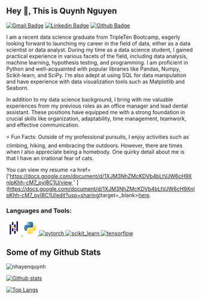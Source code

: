 ## Hey 👋, This is Quynh Nguyen
[![Gmail Badge](https://img.shields.io/badge/-qcnguyen@ucdavis.edu-c14438?style=flat&logo=Gmail&logoColor=white&link=mailto:qcnguyen@ucdavis.edu)](mailto:qcnguyen@ucdavis.edu) 
[![Linkedin Badge](https://img.shields.io/badge/-qnguyen615-0072b1?style=flat&logo=Linkedin&logoColor=white&link=https://www.linkedin.com/in/qnguyen615/)](https://www.linkedin.com/in/qnguyen615/) [![Github Badge](https://img.shields.io/badge/-nhayenquynh-grey?style=flat&logo=github&logoColor=white&link=https://github.com/nhayenquynh/)](https://www.github.com/nhayenquynh/) <p align='left'>I am a recent data science graduate from TripleTen Bootcamp, eagerly looking forward to launching my career in the field of data, either as a data scientist or data analyst. During my time as a data science student, I gained practical experience in various facets of the field, including data analysis, machine learning, hypothesis testing, and programming. I am proficient in Python and well-acquainted with popular libraries like Pandas, Numpy, Scikit-learn, and SciPy. I'm also adept at using SQL for data manipulation and have experience with data visualization tools such as Matplotlib and Seaborn.

In addition to my data science background, I bring with me valuable experiences from my previous roles as an office manager and lead dental assistant. These positions have equipped me with a strong foundation in crucial skills like organization, adaptability, time management, teamwork, and effective communication.

⚡ Fun Facts: Outside of my professional pursuits, I enjoy activities such as climbing, hiking, and embracing the outdoors. However, there are times when I also appreciate being a homebody. One quirky detail about me is that I have an irrational fear of cats.</p><p align='left'> You can view my resume <a href= ['[https://docs.google.com/document/d/1XJM3NhZMcKDVb4bLtVJW6cH9XnlpKhh-cM7_pyI8C1U/view ](https://docs.google.com/document/d/1XJM3NhZMcKDVb4bLtVJW6cH9XnlpKhh-cM7_pyI8C1U/edit?usp=sharing)' ](https://docs.google.com/document/d/1XJM3NhZMcKDVb4bLtVJW6cH9XnlpKhh-cM7_pyI8C1U/edit?usp=sharing)target=_blank><u>here</u>.</a></p>

<h3 align="left">Languages and Tools:</h3>
<p align="left"> <a href="https://pandas.pydata.org/" target="_blank" rel="noreferrer"> <img src="https://raw.githubusercontent.com/devicons/devicon/2ae2a900d2f041da66e950e4d48052658d850630/icons/pandas/pandas-original.svg" alt="pandas" width="40" height="40"/> </a> <a href="https://www.python.org" target="_blank" rel="noreferrer"> <img src="https://raw.githubusercontent.com/devicons/devicon/master/icons/python/python-original.svg" alt="python" width="40" height="40"/> </a> <a href="https://pytorch.org/" target="_blank" rel="noreferrer"> <img src="https://www.vectorlogo.zone/logos/pytorch/pytorch-icon.svg" alt="pytorch" width="40" height="40"/> </a> <a href="https://scikit-learn.org/" target="_blank" rel="noreferrer"> <img src="https://upload.wikimedia.org/wikipedia/commons/0/05/Scikit_learn_logo_small.svg" alt="scikit_learn" width="40" height="40"/> </a> <a href="https://www.tensorflow.org" target="_blank" rel="noreferrer"> <img src="https://www.vectorlogo.zone/logos/tensorflow/tensorflow-icon.svg" alt="tensorflow" width="40" height="40"/> </a> </p>

## Some of my Github Stats
<p align=left> <img src=https://komarev.com/ghpvc/?username=nhayenquynh alt=nhayenquynh /> </p>

[![Github stats](https://github-readme-stats.vercel.app/api?username=nhayenquynh&show_icons=true&include_all_commits=true)](https://github.com/nhayenquynh/github-readme-stats)

[![Top Langs](https://github-readme-stats.vercel.app/api/top-langs/?username=nhayenquynh&layout=compact)](https://github.com/nhayenquynh/github-readme-stats)
